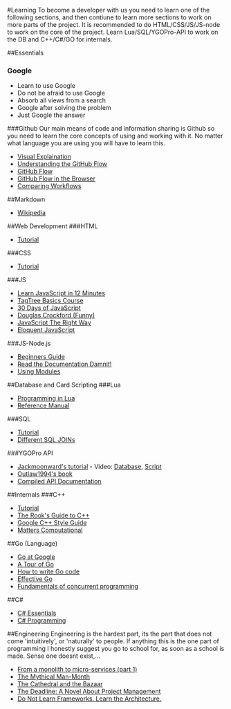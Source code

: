 #Learning
To become a developer with us you need to learn one of the following sections, and then contiune to learn more sections to work on more parts of the project. It is recommended to do HTML/CSS/JS/JS-node to work on the core of the project. Learn Lua/SQL/YGOPro-API to work on the DB and C++/C#/GO for internals.

##Essentials
### Google
* Learn to use Google
* Do not be afraid to use Google
* Absorb all views from a search
* Google after solving the problem
* Just Google the answer

###Github
Our main means of code and information sharing is Github so you need to learn the core concepts of using and working with it. No matter what language you are using you will have to learn this.
* [Visual Explaination](https://www.youtube.com/watch?v=u12zHGRfiKU)
* [Understanding the GitHub Flow](https://guides.github.com/introduction/flow/index.html)
* [GitHub Flow](http://scottchacon.com/2011/08/31/github-flow.html)
* [GitHub Flow in the Browser](https://help.github.com/articles/github-flow-in-the-browser/)
* [Comparing Workflows](https://www.atlassian.com/git/tutorials/comparing-workflows/centralized-workflow)

##Markdown
* [Wikipedia](http://en.wikipedia.org/wiki/Markdown)

##Web Development
###HTML
* [Tutorial](http://www.w3schools.com/html/html_intro.asp)

###CSS
* [Tutorial](http://www.w3schools.com/css/css_intro.asp)

###JS
* [Learn JavaScript in 12 Minutes](https://www.youtube.com/watch?v=Ukg_U3CnJWI)
* [TagTree Basics Course](http://tagtree.tv/courses/beginner-javascript-part-1/)
* [30 Days of JavaScript](http://www.careerist.org/30-concepts-of-javascript-part-1/)
* [Douglas Crockford (Funny)](http://www.jblotus.com/2013/01/05/my-programming-heroes-douglas-crockford/)
* [JavaScript The Right Way](http://jstherightway.org/)
* [Eloquent JavaScript](http://eloquentjavascript.net/)

###JS-Node.js
* [Beginners Guide](http://www.nodebeginner.org/)
* [Read the Documentation Damnit!](http://nodejs.org/api/)
* [Using Modules](http://nodepatternsbooks.com/books/module-patterns.html)

##Database and Card Scripting
###Lua
* [Programming in Lua](http://www.lua.org/pil/contents.html)
* [Reference Manual](http://www.lua.org/manual/5.3/manual.html)

###SQL
* [Tutorial](http://www.w3schools.com/sql/sql_intro.asp)
* [Different SQL JOINs](http://stackoverflow.com/questions/38549/difference-between-inner-and-outer-joins)

###YGOPro API
* [Jackmoonward's tutorial](http://www.ygopro.co/Forum/tabid/95/g/posts/t/120/Adding-cards-to-YGOPro--Tutorial----Scripting-video-Added#post381) - Video: [Database](https://www.youtube.com/watch?v=XePYKHv4g1o), [Script](https://www.youtube.com/watch?v=V_6qse-hSOg)
* [Outlaw1994's book](http://www.mediafire.com/download/ue8seiulh20r71a/book.pdf)
* [Compiled API Documentation](https://github.com/SalvationDevelopment/Ygopro-Card-Creation)

##Internals
###C++
* [Tutorial](http://www.cplusplus.com/doc/tutorial/)
* [The Rook's Guide to C++](https://github.com/jeremyhansen/rooksguide-cplusplus/releases)
* [Google C++ Style Guide](http://google-styleguide.googlecode.com/svn/trunk/cppguide.html)
* [Matters Computational](http://www.jjj.de/fxt/#fxtbook)

##Go (Language)
* [Go at Google](https://talks.golang.org/2012/splash.article)
* [A Tour of Go](http://tour.golang.org/)
* [How to write Go code](http://golang.org/doc/code.html)
* [Effective Go](http://golang.org/doc/effective_go.html)
* [Fundamentals of concurrent programming](http://www.nada.kth.se/~snilsson/concurrency/)

##C#
* [C# Essentials](http://www.techotopia.com/index.php/C_Sharp_Essentials)
* [C# Programming](http://en.wikibooks.org/wiki/C_Sharp_Programming)


##Engineering
Engineering is the hardest part, its the part that does not come 'intuitively', or 'naturally' to people. If anything this is the one part of programming I honestly suggest you go to school for, as soon as a school is made. Sense one doesnt exist,...
* [From a monolith to micro-services (part 1)](https://medium.com/@urbanmassage/from-a-monolith-to-micro-services-part-1-9e2c4a18c41e)
* [The Mythical Man-Month](http://en.wikipedia.org/wiki/The_Mythical_Man-Month)
* [The Cathedral and the Bazaar](http://en.wikipedia.org/wiki/The_Cathedral_and_the_Bazaar)
* [The Deadline: A Novel About Project Management](http://www.amazon.com/The-Deadline-Novel-Project-Management-ebook/dp/B006MN4RAS)
* [Do Not Learn Frameworks. Learn the Architecture.
](http://kukuruku.co/hub/programming/do-not-learn-frameworks-learn-the-architecture)
